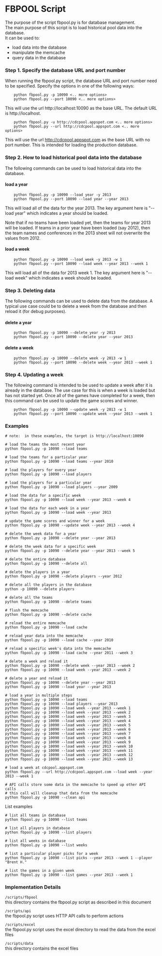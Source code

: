FBPOOL Script
============= 

The purpose of the script fbpool.py is for database management.<br>
The main purpose of this script is to load historical pool data into the database.
<br>
It can be used to:
* load data into the database
* manipulate the memcache
* query data in the database

### Step 1.  Specify the database URL and port number

When running the fbpool.py script, the database URL and port number need to be specified.
Specify the options in one of the following ways:


```
    python fbpool.py -p 10090 <.. more options>
    python fbpool.py --port 10090 <.. more options>
```

This will use the url http://localhost:10090 as the base URL.
The default URL is http://localhost.


```
    python fbpool.py -u http://cdcpool.appspot.com <.. more options>
    python fbpool.py --url http://cdcpool.appspot.com <.. more options>
```

This will use the url http://cdcpool.appspot.com as the base URL with no port number.
This is intended for loading the production database.

### Step 2.  How to load historical pool data into the database

The following commands can be used to load historical data into the database.

#### load a year

```
    python fbpool.py -p 10090 --load year -y 2013  
    python fbpool.py --port 10090 --load year --year 2013  
```

This will load all of the data for the year 2013.
The key argument here is "--load year" which indicates a year should be loaded.

Note that if no teams have been loaded yet, then the teams for year 2013 will be loaded. 
If teams in a prior year have been loaded (say 2012), then the team names and conferences
in the 2013 sheet will not overwrite the values from 2012.  

#### load a week

```
    python fbpool.py -p 10090 --load week -y 2013 -w 1
    python fbpool.py --port 10090 --load week --year 2013 --week 1
```

This will load all of the data for 2013 week 1.
The key argument here is "--load week" which indicates a week should be loaded.

### Step 3.  Deleting data

The following commands can be used to delete data from the database.  A typical use case
could be to delete a week from the database and then reload it (for debug purposes).

#### delete a year

```
    python fbpool.py -p 10090 --delete year -y 2013
    python fbpool.py --port 10090 --delete year --year 2013
```

#### delete a week

```
    python fbpool.py -p 10090 --delete week -y 2013 -w 1
    python fbpool.py --port 10090 --delete week --year 2013 --week 1
```

### Step 4.  Updating a week

The following command is intended to be used to update a week after it is already in the database.
The use case for this is when a week is loaded but has not started yet.  Once all of the games
have completed for a week, then this command can be used to update the game scores and winner.

```
    python fbpool.py -p 10090 --update week -y 2013 -w 1
    python fbpool.py --port 10090 --update week --year 2013 --week 1
```

### Examples
```
# note:  in these examples, the target is http://localhost:10090

# load the teams the most recent year
python fbpool.py -p 10090 --load teams

# load the teams for a particular year
python fbpool.py -p 10090 --load teams --year 2010

# load the players for every year
python fbpool.py -p 10090 --load players

# load the players for a particular year
python fbpool.py -p 10090 --load players --year 2009

# load the data for a specific week
python fbpool.py -p 10090 --load week --year 2013 --week 4

# load the data for each week in a year
python fbpool.py -p 10090 --load week --year 2013

# update the game scores and winner for a week
python fbpool.py -p 10090 --update week --year 2013 --week 4

# delete the week data for a year
python fbpool.py -p 10090 --delete year --year 2013

# delete the week data for a specific week
python fbpool.py -p 10090 --delete year --year 2013 --week 5

# delete the entire database
python fbpool.py -p 10090 --delete all

# delete the players in a year
python fbpool.py -p 10090 --delete players --year 2012

# delete all the players in the database
python -p 10090 --delete players

# delete all the teams
python fbpool.py -p 10090 --delete teams

# flush the memcache
python fbpool.py -p 10090 --delete cache

# reload the entire memcache
python fbpool.py -p 10090 --load cache

# reload year data into the memcache
python fbpool.py -p 10090 --load cache --year 2010

# reload a specific week's data into the memcache
python fbpool.py -p 10090 --load cache --year 2011 --week 3

# delete a week and reload it
python fbpool.py -p 10090 --delete week --year 2013 --week 2
python fbpool.py -p 10090 --load week --year 2013 --week 2

# delete a year and reload it
python fbpool.py -p 10090 --delete year --year 2013
python fbpool.py -p 10090 --load year --year 2013

# load a year in multiple steps
python fbpool.py -p 10090 --load teams
python fbpool.py -p 10090 --load players --year 2013
python fbpool.py -p 10090 --load week --year 2013 --week 1
python fbpool.py -p 10090 --load week --year 2013 --week 2
python fbpool.py -p 10090 --load week --year 2013 --week 3
python fbpool.py -p 10090 --load week --year 2013 --week 4
python fbpool.py -p 10090 --load week --year 2013 --week 5
python fbpool.py -p 10090 --load week --year 2013 --week 6
python fbpool.py -p 10090 --load week --year 2013 --week 7
python fbpool.py -p 10090 --load week --year 2013 --week 8
python fbpool.py -p 10090 --load week --year 2013 --week 9
python fbpool.py -p 10090 --load week --year 2013 --week 10 
python fbpool.py -p 10090 --load week --year 2013 --week 11
python fbpool.py -p 10090 --load week --year 2013 --week 12
python fbpool.py -p 10090 --load week --year 2013 --week 13

# load a week at cdcpool.appspot.com
python fbpool.py --url http://cdcpool.appspot.com --load week --year 2013 --week 1

# API calls store some data in the memcache to speed up other API calls
# this call will cleanup that data from the memcache
python fbpool.py -p 10090 --clean api

```

List examples
```
# list all teams in database
python fbpool.py -p 10090 --list teams

# list all players in database
python fbpool.py -p 10090 --list players

# list all weeks in database
python fbpool.py -p 10090 --list weeks

# list a particular player picks for a week
python fbpool.py -p 10090 --list picks --year 2013 --week 1 --player "Brent H."

# list the games in a given week
python fbpool.py -p 10090 --list games --year 2013 --week 1
```

### Implementation Details

`/scripts/fbpool`<br>
this directory contains the fbpool.py script as described in this document

`/scripts/api`<br>
the fbpool.py script uses HTTP API calls to perform actions

`/scripts/excel`<br>
the fbpool.py script uses the excel directory to read the data from the excel files

`/scripts/data`<br>
this directory contains the excel files
